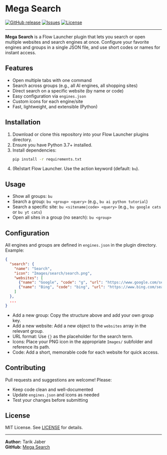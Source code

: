 # Mega Search

[![GitHub release](https://img.shields.io/github/v/release/yourusername/mega-search?style=flat-square)](https://github.com/yourusername/mega-search/releases)
[![Issues](https://img.shields.io/github/issues/yourusername/mega-search?style=flat-square)](https://github.com/yourusername/mega-search/issues)
[![License](https://img.shields.io/github/license/yourusername/mega-search?style=flat-square)](LICENSE)

---

**Mega Search** is a Flow Launcher plugin that lets you search or open multiple websites and search engines at once. Configure your favorite engines and groups in a single JSON file, and use short codes or names for instant access.

## Features

- Open multiple tabs with one command
- Search across groups (e.g., all AI engines, all shopping sites)
- Direct search on a specific website (by name or code)
- Easy configuration via `engines.json`
- Custom icons for each engine/site
- Fast, lightweight, and extensible (Python)

## Installation

1. Download or clone this repository into your Flow Launcher plugins directory.
2. Ensure you have Python 3.7+ installed.
3. Install dependencies:
   ```sh
   pip install -r requirements.txt
   ```
4. (Re)start Flow Launcher. Use the action keyword (default: `bu`).

## Usage

- Show all groups: `bu`
- Search a group: `bu <group> <query>` (e.g., `bu ai python tutorial`)
- Search a specific site: `bu <sitename|code> <query>` (e.g., `bu google cats` or `bu yt cats`)
- Open all sites in a group (no search): `bu <group>`

## Configuration

All engines and groups are defined in `engines.json` in the plugin directory. Example:

```json
{
  "search": {
    "name": "Search",
    "icon": "Images/search/search.png",
    "websites": [
      {"name": "Google", "code": "g", "url": "https://www.google.com/search?q={}", "icon": "Images/search/google.png"},
      {"name": "Bing", "code": "bing", "url": "https://www.bing.com/search?q={}", "icon": "Images/search/bing.png"}
    ]
  },
  ...
}
```

- Add a new group: Copy the structure above and add your own group key.
- Add a new website: Add a new object to the `websites` array in the relevant group.
- URL format: Use `{}` as the placeholder for the search term.
- Icons: Place your PNG icon in the appropriate `Images/` subfolder and reference its path.
- Code: Add a short, memorable code for each website for quick access.

## Contributing

Pull requests and suggestions are welcome! Please:
- Keep code clean and well-documented
- Update `engines.json` and icons as needed
- Test your changes before submitting

## License

MIT License. See [LICENSE](LICENSE) for details.

---

**Author:** Tarik Jaber  
**GitHub:** [Mega Search](https://github.com/yourusername/mega-search)
